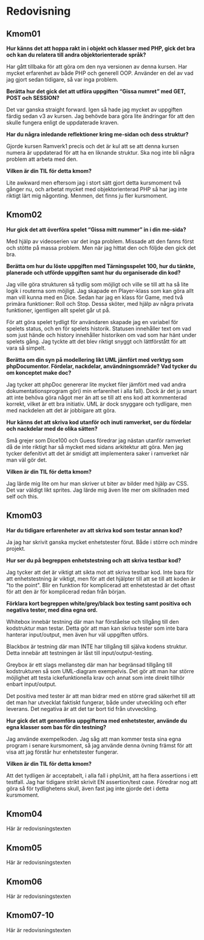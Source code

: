 ---
...
Redovisning
=========================



Kmom01
-------------------------

**Hur känns det att hoppa rakt in i objekt och klasser med PHP, gick det bra och kan du relatera till andra objektorienterade språk?**

Har gått tillbaka för att göra om den nya versionen av denna kursen.
Har mycket erfarenhet av både PHP och generell OOP. Använder en del
av vad jag gjort sedan tidigare, så var inga problem.

**Berätta hur det gick det att utföra uppgiften “Gissa numret” med GET, POST och SESSION?**

Det var ganska straight forward. Igen så hade jag mycket av uppgiften
färdig sedan v3 av kursen. Jag behövde bara göra lite ändringar
för att den skulle fungera enligt de uppdaterade kraven.

**Har du några inledande reflektioner kring me-sidan och dess struktur?**

Gjorde kursen Ramverk1 precis och det är kul att se att denna kursen numera är uppdaterad
för att ha en liknande struktur. Ska nog inte bli några problem att arbeta med den.

**Vilken är din TIL för detta kmom?**

Lite awkward men eftersom jag i stort sätt gjort detta kursmoment två gånger nu, och
arbetat mycket med objektorienterad PHP så har jag inte riktigt lärt mig någonting.
Menmen, det finns ju fler kursmoment.

Kmom02
-------------------------

**Hur gick det att överföra spelet “Gissa mitt nummer” in i din me-sida?**

Med hjälp av videoserien var det inga problem. Missade att den fanns först och stötte
på massa problem. Men när jag hittat den och följde den gick det bra.

**Berätta om hur du löste uppgiften med Tärningsspelet 100, hur du tänkte, planerade och utförde uppgiften samt hur du organiserade din kod?**

Jag ville göra strukturen så tydlig som möjligt och ville se till att ha så lite logik i routerna
som möjligt. Jag skapade en Player-klass som kan göra allt man vill kunna med en Dice. Sedan har
jag en klass för Game, med två primära funktioner: Roll och Stop. Dessa sköter, med hjälp av
några privata funktioner, igentligen allt spelet går ut på.

För att göra spelet tydligt för användaren skapade jag en variabel för spelets status,
och en för spelets historik. Statusen innehåller text om vad som just hände och history
innehåller historiken om vad som har hänt under spelets gång. Jag tyckte att det blev
riktigt snyggt och lättförstått för att vara så simpelt.

**Berätta om din syn på modellering likt UML jämfört med verktyg som phpDocumentor. Fördelar, nackdelar, användningsområde? Vad tycker du om konceptet make doc?**

Jag tycker att phpDoc genererar lite mycket filer jämfört med vad andra dokumentationsprogram
gör(i min erfarenhet i alla fall). Dock är det ju smart att inte behöva göra något mer
än att se till att ens kod att kommenterad korrekt, vilket är ett bra initiativ. UML
är dock snyggare och tydligare, men med nackdelen att det är jobbigare att göra.

**Hur känns det att skriva kod utanför och inuti ramverket, ser du fördelar och nackdelar med de olika sätten?**

Små grejer som Dice100 och Guess föredrar jag nästan utanför ramverket då de inte riktigt har
så mycket med sidans arkitektur att göra. Men jag tycker defenitivt att det är smidigt
att implementera saker i ramverket när man väl gör det.

**Vilken är din TIL för detta kmom?**

Jag lärde mig lite om hur man skriver ut biter av bilder med hjälp av CSS. Det var
väldigt likt sprites. Jag lärde mig även lite mer om skillnaden med self och this.

Kmom03
-------------------------

**Har du tidigare erfarenheter av att skriva kod som testar annan kod?**

Ja jag har skrivit ganska mycket enhetstester förut. Både i större och mindre
projekt.

**Hur ser du på begreppen enhetstestning och att skriva testbar kod?**

Jag tycker att det är viktigt att sikta mot att skriva testbar kod. Inte bara för
att enhetstestning är viktigt, men för att det hjälpter till att se till att koden
är "to the point". Blir en funktion för komplicerad att enhetstestad är det oftast
för att den är för komplicerad redan från början.

**Förklara kort begreppen white/grey/black box testing samt positiva och negativa tester, med dina egna ord.**

Whitebox innebär testning där man har förståelse och tillgång till den kodstruktur man testar.
Detta gör att man kan skriva tester som inte bara hanterar input/output, men även
hur väl uppgiften utförs.

Blackbox är testning där man INTE har tillgång till själva kodens struktur. Detta innebär
att testningen är låst till input/output-testing.

Greybox är ett slags mellansteg där man har begränsad tillgång till kodstrukturen så som
UML-diagram exempelvis. Det gör att man har större möjlighet att testa ickefunktionella krav
och annat som inte direkt tillhör enbart input/output.

Det positiva med tester är att man bidrar med en större grad säkerhet till att det
man har utvecklat faktiskt fungerar, både under utveckling och efter leverans. Det negativa
är att det tar bort tid från utvveckling.

**Hur gick det att genomföra uppgifterna med enhetstester, använde du egna klasser som bas för din testning?**

Jag använde exempelkoden. Jag såg att man kommer testa sina egna program i senare kursmoment,
så jag använde denna övning främst för att visa att jag förstår hur enhetstester fungerar.

**Vilken är din TIL för detta kmom?**

Att det tydligen är acceptabelt, i alla fall i phpUnit, att ha flera assertions i
ett testfall. Jag har tidigare strikt skrivit EN assertion/test case. Föredrar nog
att göra så för tydlighetens skull, även fast jag inte gjorde det i detta kursmoment.



Kmom04
-------------------------

Här är redovisningstexten



Kmom05
-------------------------

Här är redovisningstexten



Kmom06
-------------------------

Här är redovisningstexten



Kmom07-10
-------------------------

Här är redovisningstexten
